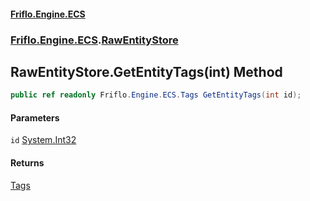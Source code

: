 #### [Friflo.Engine.ECS](index.md 'index')
### [Friflo.Engine.ECS](Friflo.Engine.ECS.md 'Friflo.Engine.ECS').[RawEntityStore](RawEntityStore.md 'Friflo.Engine.ECS.RawEntityStore')

## RawEntityStore.GetEntityTags(int) Method

```csharp
public ref readonly Friflo.Engine.ECS.Tags GetEntityTags(int id);
```
#### Parameters

<a name='Friflo.Engine.ECS.RawEntityStore.GetEntityTags(int).id'></a>

`id` [System.Int32](https://docs.microsoft.com/en-us/dotnet/api/System.Int32 'System.Int32')

#### Returns
[Tags](Tags.md 'Friflo.Engine.ECS.Tags')